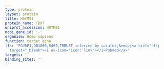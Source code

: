 ```yaml
---
type: protein
layout: protein
title: H0YM91
protein_name: TBXT
uniprot_accession: H0YM91
ncbi_gene_id: '-'
organism: Homo sapiens
function: target gene
tfs: 'POU5F1,Q01860,5460,TRRUST,inferred by curator,&ensp;<a href="https://www.ncbi.nlm.nih.gov/pubmed/?term=17068183%5Buid%5D"
  target="_blank"><i uk-icon="icon: link"></i>Pubmed</a>'
targets: ''
binding_sites: ''
---
```


